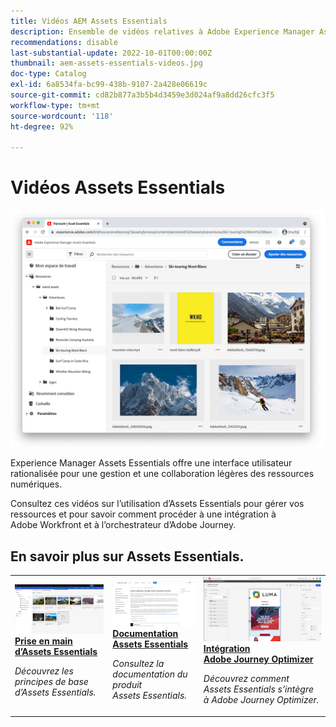 ```yaml
---
title: Vidéos AEM Assets Essentials
description: Ensemble de vidéos relatives à Adobe Experience Manager Assets Essentials.
recommendations: disable
last-substantial-update: 2022-10-01T00:00:00Z
thumbnail: aem-assets-essentials-videos.jpg
doc-type: Catalog
exl-id: 6a8534fa-bc99-438b-9107-2a428e06619c
source-git-commit: cd82b877a3b5b4d3459e3d024af9a8dd26cfc3f5
workflow-type: tm+mt
source-wordcount: '118'
ht-degree: 92%

---
```


# Vidéos Assets Essentials

![Assets Essentials.](./assets/overview/hero.png)

Experience Manager Assets Essentials offre une interface utilisateur rationalisée pour une gestion et une collaboration légères des ressources numériques.

Consultez ces vidéos sur l’utilisation d’Assets Essentials pour gérer vos ressources et pour savoir comment procéder à une intégration à Adobe Workfront et à l’orchestrateur d’Adobe Journey.

## En savoir plus sur Assets Essentials.

<table>
<td>
   <a href="./basics/managing.md">
   <img alt="Prise en main d’Assets Essentials" src="./assets/overview/getting-started.png" />
   </a>
   <div>
      <a href="./basics/managing.md">
<strong>Prise en main d’Assets Essentials</strong>
</a>
   </div>
   <p>
      <em>Découvrez les principes de base d’Assets Essentials.</em>
   </p>
</td>
<td>
   <a href="https://experienceleague.adobe.com/docs/experience-manager-assets-essentials/help/introduction.html?lang=fr">
   <img alt="Documentation Assets Essentials" src="./assets/overview/assets-essentials-docs.png"/>
   </a>
   <div>
      <a href="https://experienceleague.adobe.com/docs/experience-manager-assets-essentials/help/introduction.html?lang=fr">
<strong>Documentation Assets Essentials</strong>
</a>
   </div>
   <p>
      <em>Consultez la documentation du produit Assets Essentials.</em>
   <p>
</td>
<td>
   <a href="https://experienceleague.adobe.com/docs/journey-optimizer-learn/tutorials/create-messages/create-email-content-with-the-message-editor.html?lang=fr">
   <img alt="Adobe Journey Optimizer et Assets Essentials" src="./assets/overview/adobe-journey-optimizer.png" />
   </a>
   <div>
      <a href="https://experienceleague.adobe.com/docs/journey-optimizer-learn/tutorials/create-messages/create-email-content-with-the-message-editor.html?lang=fr">
<strong>Intégration Adobe Journey Optimizer</strong>
</a>
   </div>
   <p>
      <em>Découvrez comment Assets Essentials s’intègre à Adobe Journey Optimizer.</em>
   <p>
</td>
</table>
